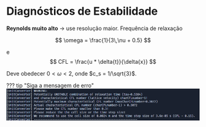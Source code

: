 # Diagnósticos de Estabilidade

**Reynolds muito alto** → use resolução maior.
Frequência de relaxação  

$$  
\omega = \frac{1}{3\,\nu + 0.5}  
$$

e 
$$
CFL = \frac{u * \delta{t}}{\delta{x}}
$$

  Deve obedecer $0 < \omega < 2$, onde $c_s = 1/\sqrt{3}$.

??? tip "Siga a mensagem de erro"
    ![Warning](img/warning.png)


